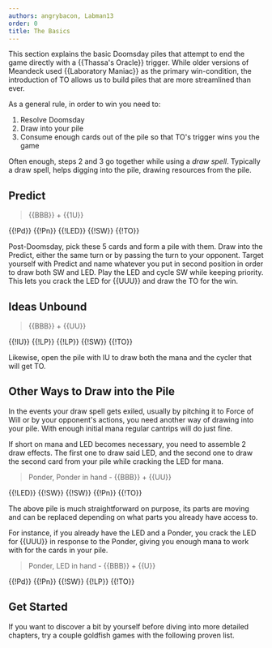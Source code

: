 ```yaml
---
authors: angrybacon, Labman13
order: 0
title: The Basics
---
```


This section explains the basic Doomsday piles that attempt to end the game
directly with a {{Thassa's Oracle}} trigger. While older versions of Meandeck
used {{Laboratory Maniac}} as the primary win-condition, the introduction of TO
allows us to build piles that are more streamlined than ever.

As a general rule, in order to win you need to:

1. Resolve Doomsday
1. Draw into your pile
1. Consume enough cards out of the pile so that TO's trigger wins you the game

Often enough, steps 2 and 3 go together while using a *draw spell*. Typically a
draw spell, helps digging into the pile, drawing resources from the pile.

## Predict

> {{BBB}} + {{1U}}

<pile>{{!Pd}} {{!Pn}} {{!LED}} {{!SW}} {{!TO}}</pile>

Post-Doomsday, pick these 5 cards and form a pile with them. Draw into the
Predict, either the same turn or by passing the turn to your opponent. Target
yourself with Predict and name whatever you put in second position in order to
draw both SW and LED. Play the LED and cycle SW while keeping priority. This
lets you crack the LED for {{UUU}} and draw the TO for the win.

## Ideas Unbound

> {{BBB}} + {{UU}}

<pile>{{!IU}} {{!LP}} {{!LP}} {{!SW}} {{!TO}}</pile>

Likewise, open the pile with IU to draw both the mana and the cycler that will
get TO.

## Other Ways to Draw into the Pile

In the events your draw spell gets exiled, usually by pitching it to Force of
Will or by your opponent's actions, you need another way of drawing into your
pile. With enough initial mana regular cantrips will do just fine.

If short on mana and LED becomes necessary, you need to assemble 2 draw effects.
The first one to draw said LED, and the second one to draw the second card from
your pile while cracking the LED for mana.

> Ponder, Ponder in hand - {{BBB}} + {{UU}}

<pile>{{!LED}} {{!SW}} {{!SW}} {{!Pn}} {{!TO}}</pile>

The above pile is much straightforward on purpose, its parts are moving and can
be replaced depending on what parts you already have access to.

For instance, if you already have the LED and a Ponder, you crack the LED for
{{UUU}} in response to the Ponder, giving you enough mana to work with for the
cards in your pile.

> Ponder, LED in hand - {{BBB}} + {{U}}

<pile>{{!Pd}} {{!Pn}} {{!SW}} {{!LP}} {{!TO}}</pile>

## Get Started

If you want to discover a bit by yourself before diving into more detailed
chapters, try a couple goldfish games with the following proven list.

<div deckfile="meandeck.txt" />
